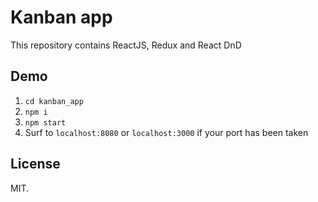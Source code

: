 # Kanban app

This repository contains ReactJS, Redux and React DnD

## Demo

1. `cd kanban_app`
2. `npm i`
3. `npm start`
4. Surf to `localhost:8080` or `localhost:3000` if your port has been taken

## License

MIT.
